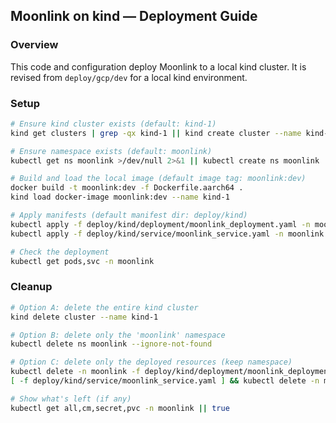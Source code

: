 ## Moonlink on kind — Deployment Guide

### Overview
This code and configuration deploy Moonlink to a local kind cluster. It is revised from `deploy/gcp/dev` for a local kind environment.

### Setup
```bash
# Ensure kind cluster exists (default: kind-1)
kind get clusters | grep -qx kind-1 || kind create cluster --name kind-1

# Ensure namespace exists (default: moonlink)
kubectl get ns moonlink >/dev/null 2>&1 || kubectl create ns moonlink

# Build and load the local image (default image tag: moonlink:dev)
docker build -t moonlink:dev -f Dockerfile.aarch64 .
kind load docker-image moonlink:dev --name kind-1

# Apply manifests (default manifest dir: deploy/kind)
kubectl apply -f deploy/kind/deployment/moonlink_deployment.yaml -n moonlink
kubectl apply -f deploy/kind/service/moonlink_service.yaml -n moonlink

# Check the deployment
kubectl get pods,svc -n moonlink
```

### Cleanup
```bash
# Option A: delete the entire kind cluster
kind delete cluster --name kind-1

# Option B: delete only the 'moonlink' namespace
kubectl delete ns moonlink --ignore-not-found

# Option C: delete only the deployed resources (keep namespace)
kubectl delete -n moonlink -f deploy/kind/deployment/moonlink_deployment.yaml --ignore-not-found --wait=true
[ -f deploy/kind/service/moonlink_service.yaml ] && kubectl delete -n moonlink -f deploy/kind/service/moonlink_service.yaml --ignore-not-found --wait=true

# Show what's left (if any)
kubectl get all,cm,secret,pvc -n moonlink || true
```
